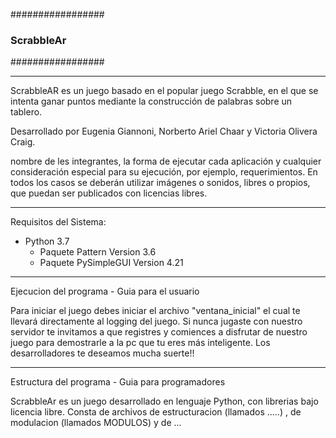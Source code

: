 #################
### ScrabbleAr ###
#################

----------------------------------------------------------------------------------------------------
ScrabbleAR es un juego basado en el popular juego Scrabble, en el que se intenta ganar puntos
mediante la construcción de palabras sobre un tablero.

Desarrollado por Eugenia Giannoni, Norberto Ariel Chaar y Victoria Olivera Craig. 

nombre de les integrantes, la forma de ejecutar cada aplicación y cualquier
consideración especial para su ejecución, por ejemplo, requerimientos.
En todos los casos se deberán utilizar imágenes o sonidos, libres o propios, que puedan ser
publicados con licencias libres.

----------------------------------------------------------------------------------------------------

Requisitos del Sistema:

+ Python 3.7
    + Paquete Pattern Version 3.6
    + Paquete PySimpleGUI Version 4.21
    
----------------------------------------------------------------------------------------------------
Ejecucion del programa - Guia para el usuario 

Para iniciar el juego debes iniciar el archivo "ventana_inicial" el cual te llevará directamente al logging del juego. 
Si nunca jugaste con nuestro servidor te invitamos a que registres y comiences a disfrutar de nuestro juego para demostrarle
a la pc que tu eres más inteligente. 
Los desarrolladores te deseamos mucha suerte!! 

----------------------------------------------------------------------------------------------------
Estructura del programa - Guia para programadores

ScrabbleAr es un juego desarrollado en lenguaje Python, con librerias bajo licencia libre. 
Consta de archivos de estructuracion (llamados .....) , de modulacion (llamados MODULOS) y de  ... 
